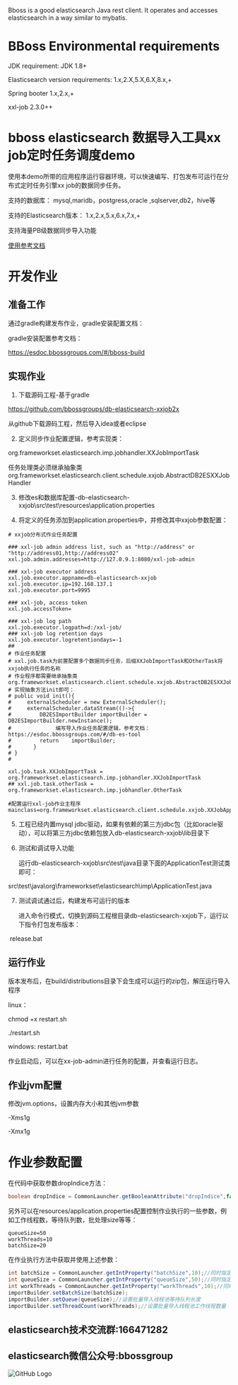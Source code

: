 
Bboss is a good elasticsearch Java rest client. It operates and accesses elasticsearch in a way similar to mybatis.

# BBoss Environmental requirements

JDK requirement: JDK 1.8+

Elasticsearch version requirements: 1.x,2.X,5.X,6.X,8.x,+

Spring booter 1.x,2.x,+

xxl-job 2.3.0++
# bboss elasticsearch 数据导入工具xx job定时任务调度demo
使用本demo所带的应用程序运行容器环境，可以快速编写、打包发布可运行在分布式定时任务引擎xx job的数据同步任务。

支持的数据库：
mysql,maridb，postgress,oracle ,sqlserver,db2，hive等

支持的Elasticsearch版本：
1.x,2.x,5.x,6.x,7.x,+

支持海量PB级数据同步导入功能

[使用参考文档](https://esdoc.bbossgroups.com/#/db-es-tool)


# 开发作业
## 准备工作
通过gradle构建发布作业，gradle安装配置文档：



gradle安装配置参考文档：

https://esdoc.bbossgroups.com/#/bboss-build

## 实现作业

1. 下载源码工程-基于gradle

https://github.com/bbossgroups/db-elasticsearch-xxjob2x

从github下载源码工程，然后导入idea或者eclipse

2. 定义同步作业配置逻辑，参考实现类：

org.frameworkset.elasticsearch.imp.jobhandler.XXJobImportTask

任务处理类必须继承抽象类org.frameworkset.elasticsearch.client.schedule.xxjob.AbstractDB2ESXXJobHandler

3. 修改es和数据库配置-db-elasticsearch-xxjob\src\test\resources\application.properties

4. 将定义的任务添加到application.properties中，并修改其中xxjob参数配置：

```properties
# xxjob分布式作业任务配置

### xxl-job admin address list, such as "http://address" or "http://address01,http://address02"
xxl.job.admin.addresses=http://127.0.9.1:8080/xxl-job-admin

### xxl-job executor address
xxl.job.executor.appname=db-elasticsearch-xxjob
xxl.job.executor.ip=192.168.137.1
xxl.job.executor.port=9995

### xxl-job, access token
xxl.job.accessToken=

### xxl-job log path
xxl.job.executor.logpath=d:/xxl-job/
### xxl-job log retention days
xxl.job.executor.logretentiondays=-1
##
# 作业任务配置
# xxl.job.task为前置配置多个数据同步任务，后缀XXJobImportTask和OtherTask将xxjob执行任务的名称
# 作业程序都需要继承抽象类org.frameworkset.elasticsearch.client.schedule.xxjob.AbstractDB2ESXXJobHandler
# 实现抽象方法init即可：
# public void init(){
#     externalScheduler = new ExternalScheduler();
#     externalScheduler.dataStream(()->{
#         DB2ESImportBuilder importBuilder = DB2ESImportBuilder.newInstance();
#              编写导入作业任务配置逻辑，参考文档：https://esdoc.bbossgroups.com/#/db-es-tool
#         return    importBuilder;
#       }
# }
#

xxl.job.task.XXJobImportTask = org.frameworkset.elasticsearch.imp.jobhandler.XXJobImportTask
## xxl.job.task.otherTask = org.frameworkset.elasticsearch.imp.jobhandler.OtherTask

#配置运行xxl-job作业主程序
mainclass=org.frameworkset.elasticsearch.client.schedule.xxjob.XXJobApplication
```



5. 工程已经内置mysql jdbc驱动，如果有依赖的第三方jdbc包（比如oracle驱动），可以将第三方jdbc依赖包放入db-elasticsearch-xxjob\lib目录下

6. 测试和调试导入功能

   运行db-elasticsearch-xxjob\src\test\java目录下面的ApplicationTest测试类即可：

​       src\test\java\org\frameworkset\elasticsearch\imp\ApplicationTest.java 

7. 测试调试通过后，构建发布可运行的版本

   进入命令行模式，切换到源码工程根目录db-elasticsearch-xxjob下，运行以下指令打包发布版本：

​       release.bat

## 运行作业
版本发布后，在build/distributions目录下会生成可以运行的zip包，解压运行导入程序

linux：

chmod +x restart.sh

./restart.sh

windows: restart.bat

作业启动后，可以在xx-job-admin进行任务的配置，并查看运行日志。

## 作业jvm配置
修改jvm.options，设置内存大小和其他jvm参数

-Xms1g

-Xmx1g

 

# 作业参数配置

在代码中获取参数dropIndice方法：

```java
boolean dropIndice = CommonLauncher.getBooleanAttribute("dropIndice",false);//同时指定了默认值false
```

另外可以在resources/application.properties配置控制作业执行的一些参数，例如工作线程数，等待队列数，批处理size等等：

```
queueSize=50
workThreads=10
batchSize=20
```

在作业执行方法中获取并使用上述参数：

```java
int batchSize = CommonLauncher.getIntProperty("batchSize",10);//同时指定了默认值
int queueSize = CommonLauncher.getIntProperty("queueSize",50);//同时指定了默认值
int workThreads = CommonLauncher.getIntProperty("workThreads",10);//同时指定了默认值
importBuilder.setBatchSize(batchSize);
importBuilder.setQueue(queueSize);//设置批量导入线程池等待队列长度
importBuilder.setThreadCount(workThreads);//设置批量导入线程池工作线程数量
```

 

## elasticsearch技术交流群:166471282 

## elasticsearch微信公众号:bbossgroup   
![GitHub Logo](https://static.oschina.net/uploads/space/2017/0617/094201_QhWs_94045.jpg)


